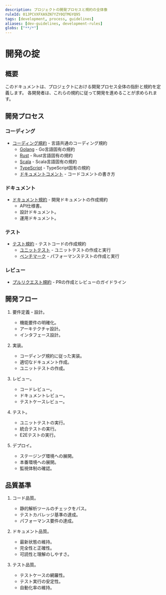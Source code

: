 ```yaml
---
description: プロジェクトの開発プロセスと規約の全体像
ruleId: 01JPCVXFXA9ZN7YZY0QTMGYQ95
tags: [development, process, guidelines]
aliases: [dev-guidelines, development-rules]
globs: ["**/*"]
---
```



# 開発の掟

## 概要

このドキュメントは、プロジェクトにおける開発プロセス全体の指針と規約を定義します。
各開発者は、これらの規約に従って開発を進めることが求められます。

## 開発プロセス

### コーディング

- [コーディング規約](development/coding.md) - 言語共通のコーディング規約
  - [Golang](development/coding/golang.md) - Go言語固有の規約
  - [Rust](development/coding/rust.md) - Rust言語固有の規約
  - [Scala](development/coding/scala.md) - Scala言語固有の規約
  - [TypeScript](development/coding/typescript.md) - TypeScript固有の規約
  - [ドキュメントコメント](development/coding/doc_comment.md) - コードコメントの書き方

### ドキュメント

- [ドキュメント規約](development/document.md) - 開発ドキュメントの作成規約
  - API仕様書。
  - 設計ドキュメント。
  - 運用ドキュメント。

### テスト

- [テスト規約](development/testing.md) - テストコードの作成規約
  - [ユニットテスト](development/testing/unit-testing.md) - ユニットテストの作成と実行
  - [ベンチマーク](development/testing/benchmark.md) - パフォーマンステストの作成と実行

### レビュー

- [プルリクエスト規約](development/pull-request.md) - PRの作成とレビューのガイドライン

## 開発フロー

1. 要件定義・設計。
   - 機能要件の明確化。
   - アーキテクチャ設計。
   - インタフェース設計。

2. 実装。
   - コーディング規約に従った実装。
   - 適切なドキュメント作成。
   - ユニットテストの作成。

3. レビュー。
   - コードレビュー。
   - ドキュメントレビュー。
   - テストケースレビュー。

4. テスト。
   - ユニットテストの実行。
   - 統合テストの実行。
   - E2Eテストの実行。

5. デプロイ。
   - ステージング環境への展開。
   - 本番環境への展開。
   - 監視体制の確認。

## 品質基準

1. コード品質。
   - 静的解析ツールのチェックをパス。
   - テストカバレッジ基準の達成。
   - パフォーマンス要件の達成。

2. ドキュメント品質。
   - 最新状態の維持。
   - 完全性と正確性。
   - 可読性と理解のしやすさ。

3. テスト品質。
   - テストケースの網羅性。
   - テスト実行の安定性。
   - 自動化率の維持。